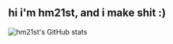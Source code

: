 ## hi i'm hm21st, and i make shit :)
![hm21st's GitHub stats](https://github-readme-stats.vercel.app/api?username=hm21st&show_icons=true&theme=dark)



